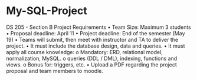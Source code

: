 # My-SQL-Project
DS 205 - Section B Project Requirements
• Team Size: Maximum 3 students
• Proposal deadline: April 11
• Project deadline: End of the semester (May 19)
• Teams will submit, then meet with instructor and TA to deliver the project.
• It must include the database design, data and queries.
• It must apply all course knowledge:
o Mandatory: ERD, relational model, normalization, MySQL. o queries (DDL / DML), indexing, functions and views.
o Bonus for: triggers, etc.
• Upload a PDF regarding the project proposal and team members to moodle.
